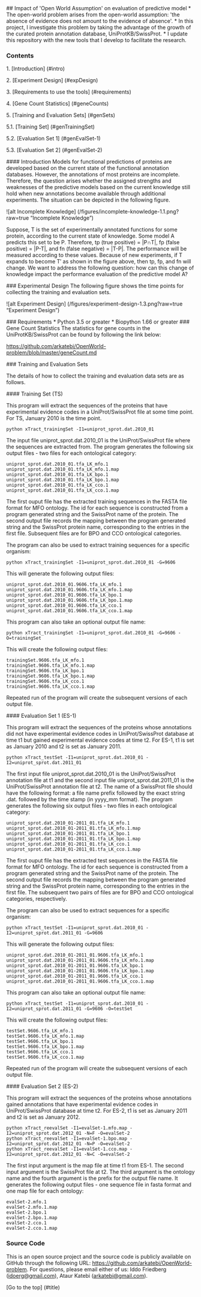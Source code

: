 <a name="title" />
## Impact of 'Open World Assumption' on evaluation of predictive model
* The open-world problem arises from the open-world assumption: 'the 
  absence of evidence does not amount to the evidence of absence'.
* In this project, I investigate this problem by taking the advantage 
  of the growth of the curated protein annotation database, 
  UniProtKB/SwissProt.
* I update this repository with the new tools that I develop to 
  facilitate the research. 

### Contents
1\. [Introduction] (#intro)

2\. [Experiment Design] (#expDesign)

3\. [Requirements to use the tools] (#requirements)

4\. [Gene Count Statistics] (#geneCounts)

5\. [Training and Evaluation Sets] (#genSets)

5.1\. [Training Set] (#genTrainingSet)

5.2\. [Evaluation Set 1] (#genEvalSet-1)

5.3\. [Evaluation Set 2] (#genEvalSet-2)

<a name="intro">
#### Introduction
Models for functional predictions of proteins are developed based on the
current state of the functional annotation databases. However, the
annotations of most proteins are incomplete. Therefore, the question arises
whether the assigned strengths and weaknesses of the predictive models based
on the current knowledge still hold when new annotations become 
available through additional experiments. The situation can be depicted in the
following figure.

![alt Incomplete Knowledge] (/figures/incomplete-knowledge-1.1.png?raw=true “Incomplete Knowledge”)

Suppose, T is the set of experimentally annotated functions for some protein, 
according to the current state of knowledge. Some model A predicts this 
set to be P. Therefore, tp (true positive) = |P∩T|, fp (false positive) = 
|P-T|, and fn (false negative) = |T-P|. The performance will be measured 
according to these values. Because of new experiments, if T expands to 
become T′ as shown in the figure above, then tp, fp, and fn will change. We 
want to address the following question: how can this change of knowledge 
impact the performance evaluation of the predictive model A?

<a name="expDesign" />
### Experimental Design 
The following figure shows the time points for collecting the training and 
evaluation sets. 

![alt Experiment Design] (/figures/experiment-design-1.3.png?raw=true “Experiment Design”)

<a name="requirements" />
### Requirements
* Python 3.5 or greater
* Biopython 1.66 or greater

<a name="geneCounts" />
### Gene Count Statistics 
The statistics for gene counts in the UniProtKB/SwissProt can 
be found by following the link below: 

https://github.com/arkatebi/OpenWorld-problem/blob/master/geneCount.md

<a name="genSets" />
### Training and Evaluation Sets 

The details of how to collect the training and evaluation data sets
are as follows.

<a name="genTrainingSet" />
#### Training Set (TS)

This program will extract the sequences of the proteins that have 
experimental evidence codes in a UniProt/SwissProt file at some 
time point. For TS, January 2010 is the time point.  

```
python xTract_trainingSet -I1=uniprot_sprot.dat.2010_01

```
The input file uniprot_sprot.dat.2010_01 is the UniProt/SwissProt file 
where the sequences are extracted from. The program generates the
following six output files - two files for each ontological category:

```
uniprot_sprot.dat.2010_01.tfa_LK_mfo.1
uniprot_sprot.dat.2010_01.tfa_LK_mfo.1.map
uniprot_sprot.dat.2010_01.tfa_LK_bpo.1
uniprot_sprot.dat.2010_01.tfa_LK_bpo.1.map
uniprot_sprot.dat.2010_01.tfa_LK_cco.1
uniprot_sprot.dat.2010_01.tfa_LK_cco.1.map
```

The first ouput file has the extracted training sequences in the FASTA 
file format for MFO ontology. The id for each sequence is constructed from 
a program generated string and the SwissProt name of the protein. The 
second output file records the mapping between the program generated string 
and the SwissProt protein name, corresponding to the entries in the first 
file. Subsequent files are for BPO and CCO ontological categories.

The program can also be used to extract training sequences for a specific 
organism:

```
python xTract_trainingSet -I1=uniprot_sprot.dat.2010_01 -G=9606
```

This will generate the following output files:

```
uniprot_sprot.dat.2010_01.9606.tfa_LK_mfo.1
uniprot_sprot.dat.2010_01.9606.tfa_LK_mfo.1.map
uniprot_sprot.dat.2010_01.9606.tfa_LK_bpo.1
uniprot_sprot.dat.2010_01.9606.tfa_LK_bpo.1.map
uniprot_sprot.dat.2010_01.9606.tfa_LK_cco.1
uniprot_sprot.dat.2010_01.9606.tfa_LK_cco.1.map
```

This program can also take an optional output file name: 

```
python xTract_trainingSet -I1=uniprot_sprot.dat.2010_01 -G=9606 -O=trainingSet
```

This will create the following output files:

```
trainingSet.9606.tfa_LK_mfo.1
trainingSet.9606.tfa_LK_mfo.1.map
trainingSet.9606.tfa_LK_bpo.1
trainingSet.9606.tfa_LK_bpo.1.map
trainingSet.9606.tfa_LK_cco.1
trainingSet.9606.tfa_LK_cco.1.map
```

Repeated run of the program will create the subsequent versions of each 
output file.

<a name="genEvalSet-1" />
#### Evaluation Set 1 (ES-1)

This program will extract the sequences of the proteins whose annotations
did not have experimental evidence codes in UniProt/SwissProt database at time
t1 but gained experimental evidence codes at time t2. For ES-1, t1 is set as 
January 2010 and t2 is set as January 2011.

```
python xTract_testSet -I1=uniprot_sprot.dat.2010_01 -I2=uniprot_sprot.dat.2011_01

```
The first input file uniprot_sprot.dat.2010_01 is the UniProt/SwissProt 
annotation file at t1 and the second input file uniprot_sprot.dat.2011_01 is the 
UniProt/SwissProt annotation file at t2. The name of a SwissProt file should have 
the following format: a file name prefix followed by the exact string .dat. 
followed by the time stamp (in yyyy_mm format). The program generates the 
following six output files - two files in each ontological category:

```
uniprot_sprot.dat.2010_01-2011_01.tfa_LK_mfo.1
uniprot_sprot.dat.2010_01-2011_01.tfa_LK_mfo.1.map
uniprot_sprot.dat.2010_01-2011_01.tfa_LK_bpo.1
uniprot_sprot.dat.2010_01-2011_01.tfa_LK_bpo.1.map
uniprot_sprot.dat.2010_01-2011_01.tfa_LK_cco.1
uniprot_sprot.dat.2010_01-2011_01.tfa_LK_cco.1.map
```

The first ouput file has the extracted test sequences in the FASTA 
file format for MFO ontology. The id for each sequence is constructed from 
a program generated string and the SwissProt name of the protein. The 
second output file records the mapping between the program generated string 
and the SwissProt protein name, corresponding to the entries in the first file.
The subsequent two pairs of files are for BPO and CCO ontological categories, 
respectively.

The program can also be used to extract sequences for a specific organism:

```
python xTract_testSet -I1=uniprot_sprot.dat.2010_01 -I2=uniprot_sprot.dat.2011_01 -G=9606
```

This will generate the following output files:

```
uniprot_sprot.dat.2010_01-2011_01.9606.tfa_LK_mfo.1
uniprot_sprot.dat.2010_01-2011_01.9606.tfa_LK_mfo.1.map
uniprot_sprot.dat.2010_01-2011_01.9606.tfa_LK_bpo.1
uniprot_sprot.dat.2010_01-2011_01.9606.tfa_LK_bpo.1.map
uniprot_sprot.dat.2010_01-2011_01.9606.tfa_LK_cco.1
uniprot_sprot.dat.2010_01-2011_01.9606.tfa_LK_cco.1.map
```

This program can also take an optional output file name: 

```
python xTract_testSet -I1=uniprot_sprot.dat.2010_01 -I2=uniprot_sprot.dat.2011_01 -G=9606 -O=testSet
```

This will create the following output files:

```
testSet.9606.tfa_LK_mfo.1
testSet.9606.tfa_LK_mfo.1.map
testSet.9606.tfa_LK_bpo.1
testSet.9606.tfa_LK_bpo.1.map
testSet.9606.tfa_LK_cco.1
testSet.9606.tfa_LK_cco.1.map
```

Repeated run of the program will create the subsequent versions of each 
output file.

<a name="genEvalSet-2" />
#### Evaluation Set 2 (ES-2)

This program will extract the sequences of the proteins whose annotations
gained annotations that have experimental evidence codes in UniProt/SwissProt 
database at time t2. For ES-2, t1 is set as January 2011 and t2 is set as 
January 2012.

```
python xTract_reevalSet -I1=evalSet-1.mfo.map -I2=uniprot_sprot.dat.2012_01 -N=F -O=evalSet-2
python xTract_reevalSet -I1=evalSet-1.bpo.map -I2=uniprot_sprot.dat.2012_01 -N=P -O=evalSet-2
python xTract_reevalSet -I1=evalSet-1.cco.map -I2=uniprot_sprot.dat.2012_01 -N=C -O=evalSet-2
```
The first input argument is the map file at time t1 from ES-1. The second input
argument is the SwissProt file at t2. The third argument is the ontology 
name and the fourth argument is the prefix for the output file name. It 
generates the following output files - one sequence file in fasta format 
and one map file for each ontology:

```
evalSet-2.mfo.1
evalSet-2.mfo.1.map 
evalSet-2.bpo.1
evalSet-2.bpo.1.map 
evalSet-2.cco.1
evalSet-2.cco.1.map 
```

### Source Code
This is an open source project and the source code is publicly available on 
GitHub through the following URL: https://github.com/arkatebi/OpenWorld-problem.
For questions, please email either of us: Iddo Friedberg (idoerg@gmail.com),
Ataur Katebi (arkatebi@gmail.com).

[Go to the top] (#title)
